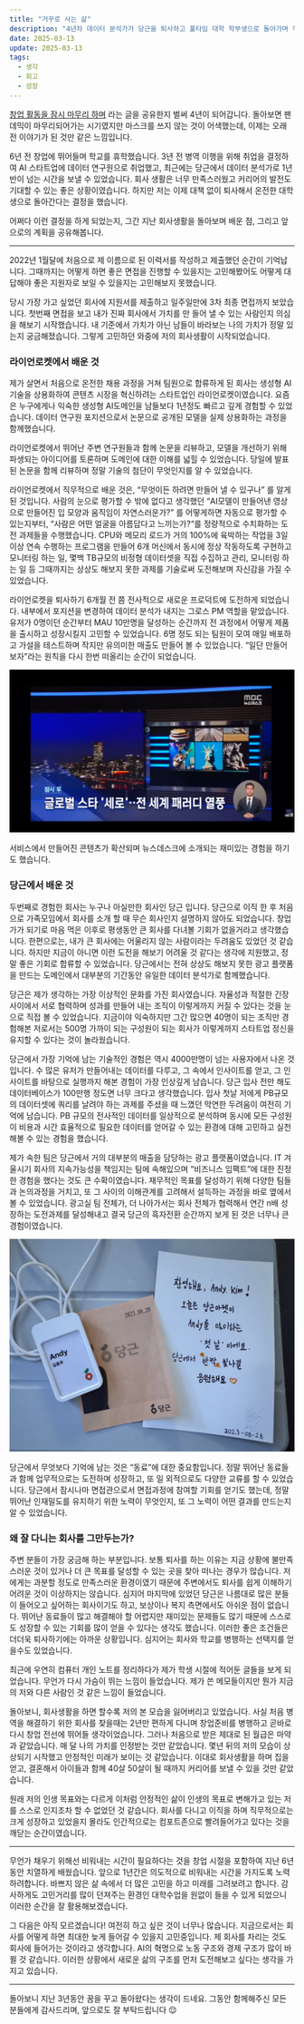 ```yaml
---
title: "거꾸로 사는 삶"
description: "4년차 데이터 분석가가 당근을 퇴사하고 풀타임 대학 학부생으로 돌아가며 적는 글"
date: 2025-03-13
update: 2025-03-13
tags:
  - 생각
  - 회고
  - 성장
---
```


[창업 활동을 잠시 마무리 하며](https://kimdongwoo.medium.com/%EC%B0%BD%EC%97%85-%ED%99%9C%EB%8F%99%EC%9D%84-%EC%9E%A0%EC%8B%9C-%EB%A7%88%EB%AC%B4%EB%A6%AC-%ED%95%98%EB%A9%B0-ca9fb0c16540) 라는 글을 공유한지 벌써 4년이 되어갑니다. 돌아보면 팬데믹이 마무리되어가는 시기였지만 마스크를 쓰지 않는 것이 어색했는데, 이제는 오래 전 이야기가 된 것만 같은 느낌입니다.

6년 전 창업에 뛰어들며 학교를 휴학했습니다. 3년 전 병역 이행을 위해 취업을 결정하여 AI 스타트업에 데이터 연구원으로 취업했고, 최근에는 당근에서 데이터 분석가로 1년 반이 넘는 시간을 보낼 수 있었습니다. 회사 생활은 너무 만족스러웠고 커리어의 발전도 기대할 수 있는 좋은 상황이였습니다. 하지만 저는 이제 대책 없이 퇴사해서 온전한 대학생으로 돌아간다는 결정을 했습니다.

어쩌다 이런 결정을 하게 되었는지, 그간 지난 회사생활을 돌아보며 배운 점, 그리고 앞으로의 계획을 공유해봅니다.

---

2022년 1월달에 처음으로 제 이름으로 된 이력서를 작성하고 제출했던 순간이 기억납니다. 
그때까지는 어떻게 하면 좋은 면접을 진행할 수 있을지는 고민해봤어도 어떻게 대답해야 좋은 지원자로 보일 수 있을지는 고민해보지 못했습니다.

당시 가장 가고 싶었던 회사에 지원서를 제출하고 일주일만에 3차 최종 면접까지 보았습니다. 첫번째 면접을 보고 내가 진짜 회사에서 가치를 만 들어 낼 수 있는 사람인지 의심을 해보기 시작했습니다. 내 기준에서 가치가 아닌 남들이 바라보는 나의 가치가 정말 있는지 궁금해졌습니다. 그렇게 고민하던 와중에 저의 회사생활이 시작되었습니다.


### 라이언로켓에서 배운 것 

제가 살면서 처음으로 온전한 채용 과정을 거쳐 팀원으로 합류하게 된 회사는 생성형 AI 기술을 상용화하여 콘텐츠 시장을 혁신하려는 스타트업인 라이언로켓이였습니다. 요즘은 누구에게나 익숙한 생성형 AI도메인을 남들보다 1년정도 빠르고 깊게 경험할 수 있었습니다. 데이터 연구원 포지션으로서 논문으로 공개된 모델을 실제 상용화하는 과정을 함께했습니다. 

라이언로켓에서 뛰어난 주변 연구원들과 함께 논문을 리뷰하고, 모델을 개선하기 위해 파생되는 아이디어를 토론하며 도메인에 대한 이해를 넓힐 수 있었습니다. 당일에 발표된 논문을 함께 리뷰하며 정말 기술의 첨단이 무엇인지를 알 수 있었습니다.

라이언로켓에서 직무적으로 배운 것은,  “무엇이든 하려면 만들어 낼 수 있구나” 를 알게 된 것입니다.
사람의 눈으로 평가할 수 밖에 없다고 생각했던 “AI모델이 만들어낸 영상으로 만들어진 입 모양과 움직임이 자연스러운가?” 를 어떻게하면 자동으로 평가할 수 있는지부터, “사람은 어떤 얼굴을 아름답다고 느끼는가?“를 정량적으로 수치화하는 도전 과제들을 수행했습니다. CPU와 메모리 로드가 거의 100%에 육박하는 작업을 3일 이상 연속 수행하는 프로그램을 만들어 6개 머신에서 동시에 정상 작동하도록 구현하고 모니터링 하는 일, 몇백 TB규모의 비정형 데이터셋을 직접 수집하고 관리, 모니터링 하는 일 등 그때까지는 상상도 해보지 못한 과제를 기술로써 도전해보며 자신감을 가질 수 있었습니다. 


라이언로켓을 퇴사하기 6개월 전 쯤 전사적으로 새로운 프로덕트에 도전하게 되었습니다. 내부에서 포지션을 변경하여 데이터 분석가 내지는 그로스 PM 역할을 맡았습니다. 유저가 0명이던 순간부터 MAU 10만명을 달성하는 순간까지 전 과정에서 어떻게 제품을 출시하고 성장시킬지 고민할 수 있었습니다. 6명 정도 되는 팀원이 모여 매일 배포하고 가설을 테스트하며 작지만 유의미한 매출도 만들어 볼 수 있었습니다. “일단 만들어보자”라는 원칙을 다시 한번 떠올리는 순간이 되었습니다.

![뉴스에 나온 세로의 꿈](sero.jpeg)

서비스에서 만들어진 콘텐츠가 확산되며 뉴스데스크에 소개되는 재미있는 경험을 하기도 했습니다.


### 당근에서 배운 것

두번째로 경험한 회사는 누구나 아실만한 회사인 당근 입니다. 당근으로 이직 한 후 처음으로 가족모임에서 회사를 소개 할 때 무슨 회사인지 설명하지 않아도 되었습니다. 창업가가 되기로 마음 먹은 이후로 평생동안 큰 회사를 다녀볼 기회가 없을거라고 생각했습니다. 한편으로는, 내가 큰 회사에는 어울리지 않는 사람이라는 두려움도 있었던 것 같습니다. 하지만 지금이 아니면 이런 도전을 해보기 어려울 것 같다는 생각에 지원했고, 정말 좋은 기회로 합류할 수 있었습니다. 당근에서는 전혀 상상도 해보지 못한 광고 플랫폼을 만드는 도메인에서 대부분의 기간동안 유일한 데이터 분석가로 함께했습니다.

당근은 제가 생각하는 가장 이상적인 문화를 가진 회사였습니다. 자율성과 적절한 긴장 사이에서 서로 협력하며 성과를 만들어 내는 조직이 이렇게까지 커질 수 있다는 것을 눈으로 직접 볼 수 있었습니다. 지금이야 익숙하지만 그간 많으면 40명이 되는 조직만 경험해본 저로서는 500명 가까이 되는 구성원이 되는 회사가 이렇게까지 스타트업 정신을 유지할 수 있다는 것이 놀라웠습니다.

당근에서 가장 기억에 남는 기술적인 경험은 역시 4000만명이 넘는 사용자에서 나온 것입니다. 수 많은 유저가 만들어내는 데이터를 다루고, 그 속에서 인사이트를 얻고, 그 인사이트를 바탕으로 실행까지 해본 경험이 가장 인상깊게 남습니다. 당근 입사 전만 해도 데이터베이스가 100만행 정도면 너무 크다고 생각했습니다. 입사 첫날 저에게 PB규모의 데이터셋에 쿼리를 날려야 하는 과제를 주셨을 때 느꼈던 막연한 두려움이 여전히 기억에 남습니다. PB 규모의 전사적인 데이터를 일상적으로 분석하며 동시에 모든 구성원이 비용과 시간 효율적으로 필요한 데이터를 얻어갈 수 있는 환경에 대해 고민하고 실천해볼 수 있는 경험을 했습니다.

제가 속한 팀은 당근에서 거의 대부분의 매출을 담당하는 광고 플랫폼이였습니다. IT 겨울시기 회사의 지속가능성을 책임지는 팀에 속해있으며 “비즈니스 임팩트”에 대한 진정한 경험을 했다는 것도 큰 수확이였습니다. 재무적인 목표를 달성하기 위해 다양한 팀들과 논의과정을 거치고, 또 그 사이의 이해관계를 고려해서 설득하는 과정을 바로 옆에서 볼 수 있었습니다. 광고실 팀 전체가, 더 나아가서는 회사 전체가 협력해서 연간 n배 성장하는 도전과제를 달성해내고 결국 당근의 흑자전환 순간까지 보게 된 것은 너무나 큰 경험이였습니다.

![따듯한 당근](daangn.jpeg)

당근에서 무엇보다 기억에 남는 것은 “동료”에 대한 중요함입니다. 정말 뛰어난 동료들과 함께 업무적으로는 도전하며 성장하고, 또 일 외적으로도 다양한 교류를 할 수 있었습니다. 당근에서 잠시나마 면접관으로서 면접과정에 참여할 기회를 얻기도 했는데, 정말 뛰어난 인재밀도를 유지하기 위한 노력이 무엇인지, 또 그 노력이 어떤 결과를 만드는지 알 수 있었습니다.


### 왜 잘 다니는 회사를 그만두는가?
주변 분들이 가장 궁금해 하는 부분입니다. 보통 퇴사를 하는 이유는 지금 상황에 불만족스러운 것이 있거나 더 큰 목표를 달성할 수 있는 곳을 찾아 떠나는 경우가 많습니다. 저에게는 과분할 정도로 만족스러운 환경이였기 때문에 주변에서도 퇴사를 쉽게 이해하기 어려운 것이 이상하지는 않습니다. 심지어 마지막에 있었던 당근은 나름대로 많은 분들이 들어오고 싶어하는 회사이기도 하고, 보상이나 복지 측면에서도 아쉬운 점이 없습니다. 뛰어난 동료들이 많고 해결해야 할 어렵지만 재미있는 문제들도 많기 때문에 스스로도 성장할 수 있는 기회를 많이 얻을 수 있다는 생각도 했습니다. 이러한 좋은 조건들은 더더욱 퇴사하기에는 아까운 상황입니다. 심지어는 회사와 학교를 병행하는 선택지를 얻을수도 있었습니다.

최근에 우연히 컴퓨터 개인 노트를 정리하다가 제가 학생 시절에 적어둔 글들을 보게 되었습니다. 무언가 다시 가슴이 뛰는 느낌이 들었습니다. 제가 쓴 메모들이지만 뭔가 지금의 저와 다른 사람인 것 같은 느낌이 들었습니다.

돌아보니, 회사생활을 하면 할수록 저의 본 모습을 잃어버리고 있었습니다. 사실 처음 병역을 해결하기 위한 회사를 찾을때는 2년만 편하게 다니며 창업준비를 병행하고 곧바로 다시 창업 전선에 뛰어들 생각이었습니다. 그러나 처음으로 받은 제대로 된 월급은 마약과 같았습니다. 매 달 나의 가치를 인정받는 것만 같았습니다. 몇년 뒤의 저의 모습이 상상되기 시작했고 안정적인 미래가 보이는 것 같았습니다. 이대로 회사생활을 하며 집을 얻고, 결혼해서 아이들과 함께 40살 50살이 될 때까지 커리어를 보낼 수 있을 것만 같았습니다. 

원래 저의 인생 목표와는 다르게 이처럼 안정적인 삶이 인생의 목표로 변해가고 있는 저를 스스로 인지조차 할 수 없었던 것 같습니다.
회사를 다니고 이직을 하며 직무적으로는 크게 성장하고 있었을지 몰라도 인간적으로는 컴포트존으로 빨려들어가고 있다는 것을 깨닫는 순간이였습니다.

---

무언가 채우기 위해선 비워내는 시간이 필요하다는 것을 창업 시절을 포함하여 지난 6년동안 치열하게 배웠습니다.
앞으로 1년간은 의도적으로 비워내는 시간을 가지도록 노력하려합니다. 바쁘지 않은 삶 속에서 더 많은 고민을 하고 미래를 그려보려고 합니다. 
감사하게도 고민거리를 많이 던져주는 환경인 대학수업을 원없이 들을 수 있게 되었으니 이러한 순간을 잘 활용해보겠습니다.

그 다음은 아직 모르겠습니다! 여전히 하고 싶은 것이 너무나 많습니다. 지금으로서는 회사를 어떻게 하면 최대한 늦게 들어갈 수 있을지 고민중입니다. 제 회사를 차리는 것도 회사에 들어가는 것이라고 생각합니다. AI의 혁명으로 노동 구조와 경제 구조가 많이 바뀔 것 같습니다. 이러한 상황에서 새로운 삶의 구조를 먼저 도전해보고 싶다는 생각을 가지고 있습니다.

---

돌아보니 지난 3년동안 꿈을 꾸고 돌아왔다는 생각이 드네요. 그동안 함께해주신 모든 분들에게 감사드리며, 앞으로도 잘 부탁드립니다 😌
